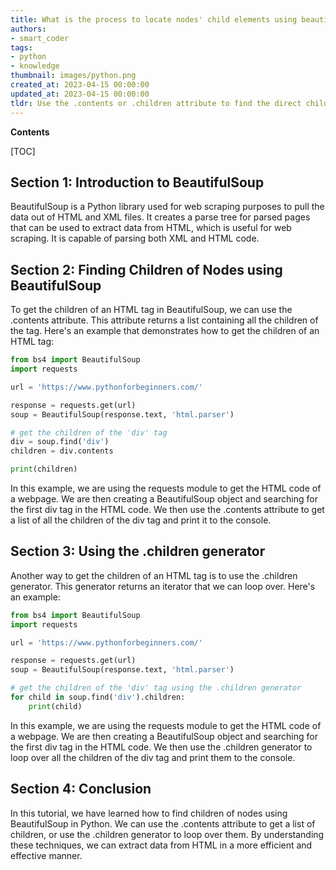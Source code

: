 ```yaml
---
title: What is the process to locate nodes' child elements using beautifulsoup?
authors:
- smart_coder
tags:
- python
- knowledge
thumbnail: images/python.png
created_at: 2023-04-15 00:00:00
updated_at: 2023-04-15 00:00:00
tldr: Use the .contents or .children attribute to find the direct children of a node in BeautifulSoup.
---
```


**Contents**

[TOC]

Section 1: Introduction to BeautifulSoup
---------------------------------------

BeautifulSoup is a Python library used for web scraping purposes to pull the data out of HTML and XML files. It creates a parse tree for parsed pages that can be used to extract data from HTML, which is useful for web scraping. It is capable of parsing both XML and HTML code.

Section 2: Finding Children of Nodes using BeautifulSoup
-----------------------------------------------------

To get the children of an HTML tag in BeautifulSoup, we can use the .contents attribute. This attribute returns a list containing all the children of the tag. Here's an example that demonstrates how to get the children of an HTML tag:

```python
from bs4 import BeautifulSoup
import requests

url = 'https://www.pythonforbeginners.com/'

response = requests.get(url)
soup = BeautifulSoup(response.text, 'html.parser')

# get the children of the 'div' tag
div = soup.find('div')
children = div.contents

print(children)
```

In this example, we are using the requests module to get the HTML code of a webpage. We are then creating a BeautifulSoup object and searching for the first div tag in the HTML code. We then use the .contents attribute to get a list of all the children of the div tag and print it to the console.

Section 3: Using the .children generator
---------------------------------------

Another way to get the children of an HTML tag is to use the .children generator. This generator returns an iterator that we can loop over. Here's an example:

```python
from bs4 import BeautifulSoup
import requests

url = 'https://www.pythonforbeginners.com/'

response = requests.get(url)
soup = BeautifulSoup(response.text, 'html.parser')

# get the children of the 'div' tag using the .children generator
for child in soup.find('div').children:
    print(child)
```

In this example, we are using the requests module to get the HTML code of a webpage. We are then creating a BeautifulSoup object and searching for the first div tag in the HTML code. We then use the .children generator to loop over all the children of the div tag and print them to the console.

Section 4: Conclusion
--------------------

In this tutorial, we have learned how to find children of nodes using BeautifulSoup in Python. We can use the .contents attribute to get a list of children, or use the .children generator to loop over them. By understanding these techniques, we can extract data from HTML in a more efficient and effective manner.

